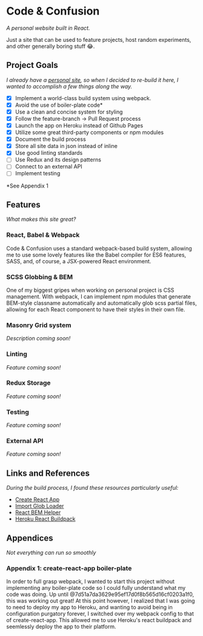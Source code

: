 # Code & Confusion
_A personal website built in React._

Just a site that can be used to feature projects, host random experiments, and other generally boring stuff :joy:.

## Project Goals
_I already have a [personal site](http://codeandconfusion.com), so when I decided to re-build it here, I wanted to accomplish a few things along the way._

- [x] Implement a world-class build system using webpack.
- [x] Avoid the use of boiler-plate code*
- [x] Use a clean and concise system for styling
- [x] Follow the feature-branch -> Pull Request process
- [x] Launch the app on Heroku instead of Github Pages
- [x] Utilize some great third-party components or npm modules
- [x] Document the build process
- [x] Store all site data in json instead of inline
- [x] Use good linting standards
- [ ] Use Redux and its design patterns
- [ ] Connect to an external API
- [ ] Implement testing

*See Appendix 1

## Features
_What makes this site great?_

### React, Babel & Webpack
Code & Confusion uses a standard webpack-based build system, allowing me to use some lovely features like the Babel compiler for ES6 features, SASS, and, of course, a JSX-powered React environment.

### SCSS Globbing & BEM
One of my biggest gripes when working on personal project is CSS management. With webpack, I can implement npm modules that generate BEM-style classname automatically and automatically glob scss partial files, allowing for each React component to have their styles in their own file.

### Masonry Grid system
_Description coming soon!_


### Linting
_Feature coming soon!_

### Redux Storage
_Feature coming soon!_

### Testing
_Feature coming soon!_

### External API
_Feature coming soon!_


## Links and References
_During the build process, I found these resources particularly useful:_

* [Create React App](https://github.com/facebookincubator/create-react-app)
* [Import Glob Loader](https://www.npmjs.com/package/import-glob-loader)
* [React BEM Helper](https://www.npmjs.com/package/react-bem-helper)
* [Heroku React Buildpack](https://blog.heroku.com/deploying-react-with-zero-configuration#new-zero-configuration-experience)


## Appendices
_Not everything can run so smoothly_

### Appendix 1: create-react-app boiler-plate
In order to full grasp webpack, I wanted to start this project without implementing any boiler-plate code so I could fully understand what my code was doing. Up until @7d51a7da3629e95ef17d0f8b565d16cf0203a1f0, this was working out great! At this point however, I realized that I was going to need to deploy my app to Heroku, and wanting to avoid being in configuration purgatory forever, I switched over my webpack config to that of create-react-app. This allowed me to use Heroku's react buildpack and seemlessly deploy the app to their platform.

